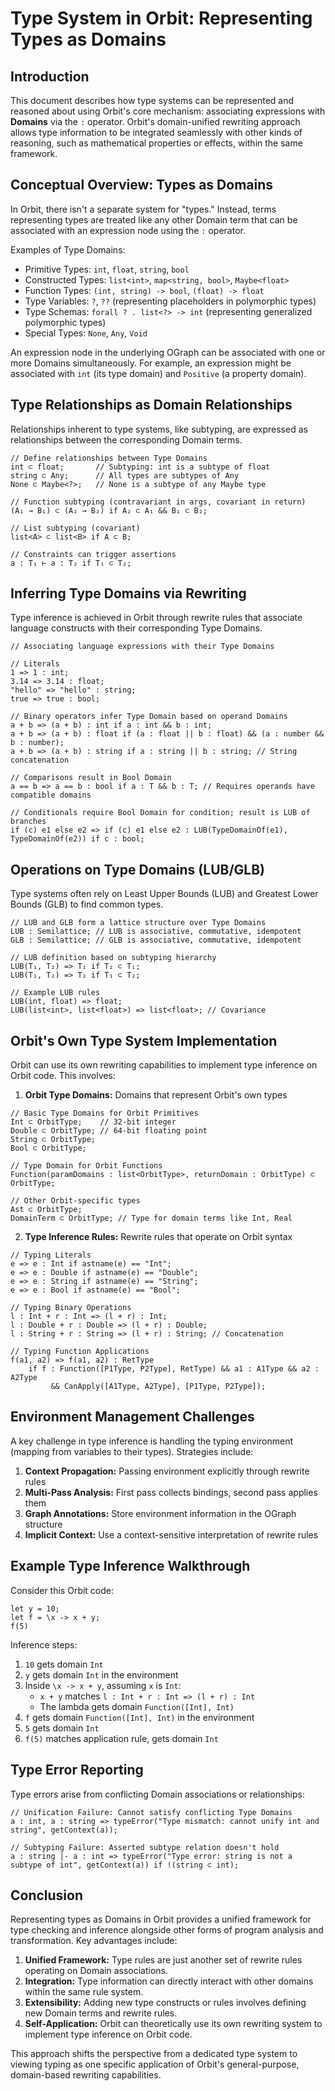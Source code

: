 # Type System in Orbit: Representing Types as Domains

## Introduction

This document describes how type systems can be represented and reasoned about using Orbit's core mechanism: associating expressions with **Domains** via the `:` operator. Orbit's domain-unified rewriting approach allows type information to be integrated seamlessly with other kinds of reasoning, such as mathematical properties or effects, within the same framework.

## Conceptual Overview: Types as Domains

In Orbit, there isn't a separate system for "types." Instead, terms representing types are treated like any other Domain term that can be associated with an expression node using the `:` operator.

Examples of Type Domains:
*   Primitive Types: `int`, `float`, `string`, `bool`
*   Constructed Types: `list<int>`, `map<string, bool>`, `Maybe<float>`
*   Function Types: `(int, string) -> bool`, `(float) -> float`
*   Type Variables: `?`, `??` (representing placeholders in polymorphic types)
*   Type Schemas: `forall ? . list<?> -> int` (representing generalized polymorphic types)
*   Special Types: `None`, `Any`, `Void`

An expression node in the underlying OGraph can be associated with one or more Domains simultaneously. For example, an expression might be associated with `int` (its type domain) and `Positive` (a property domain).

## Type Relationships as Domain Relationships

Relationships inherent to type systems, like subtyping, are expressed as relationships between the corresponding Domain terms.

```orbit
// Define relationships between Type Domains
int ⊂ float;       // Subtyping: int is a subtype of float
string ⊂ Any;      // All types are subtypes of Any
None ⊂ Maybe<?>;   // None is a subtype of any Maybe type

// Function subtyping (contravariant in args, covariant in return)
(A₁ → B₁) ⊂ (A₂ → B₂) if A₂ ⊂ A₁ && B₁ ⊂ B₂;

// List subtyping (covariant)
list<A> ⊂ list<B> if A ⊂ B;

// Constraints can trigger assertions
a : T₁ ⊢ a : T₂ if T₁ ⊂ T₂;
```

## Inferring Type Domains via Rewriting

Type inference is achieved in Orbit through rewrite rules that associate language constructs with their corresponding Type Domains.

```orbit
// Associating language expressions with their Type Domains

// Literals
1 => 1 : int;
3.14 => 3.14 : float;
"hello" => "hello" : string;
true => true : bool;

// Binary operators infer Type Domain based on operand Domains
a + b => (a + b) : int if a : int && b : int;
a + b => (a + b) : float if (a : float || b : float) && (a : number && b : number);
a + b => (a + b) : string if a : string || b : string; // String concatenation

// Comparisons result in Bool Domain
a == b => a == b : bool if a : T && b : T; // Requires operands have compatible domains

// Conditionals require Bool Domain for condition; result is LUB of branches
if (c) e1 else e2 => if (c) e1 else e2 : LUB(TypeDomainOf(e1), TypeDomainOf(e2)) if c : bool;
```

## Operations on Type Domains (LUB/GLB)

Type systems often rely on Least Upper Bounds (LUB) and Greatest Lower Bounds (GLB) to find common types.

```orbit
// LUB and GLB form a lattice structure over Type Domains
LUB : Semilattice; // LUB is associative, commutative, idempotent
GLB : Semilattice; // GLB is associative, commutative, idempotent

// LUB definition based on subtyping hierarchy
LUB(T₁, T₂) => T₁ if T₂ ⊂ T₁;
LUB(T₁, T₂) => T₂ if T₁ ⊂ T₂;

// Example LUB rules
LUB(int, float) => float;
LUB(list<int>, list<float>) => list<float>; // Covariance
```

## Orbit's Own Type System Implementation

Orbit can use its own rewriting capabilities to implement type inference on Orbit code. This involves:

1. **Orbit Type Domains:** Domains that represent Orbit's own types

```orbit
// Basic Type Domains for Orbit Primitives
Int ⊂ OrbitType;    // 32-bit integer
Double ⊂ OrbitType; // 64-bit floating point
String ⊂ OrbitType;
Bool ⊂ OrbitType;

// Type Domain for Orbit Functions
Function(paramDomains : list<OrbitType>, returnDomain : OrbitType) ⊂ OrbitType;

// Other Orbit-specific types
Ast ⊂ OrbitType;
DomainTerm ⊂ OrbitType; // Type for domain terms like Int, Real
```

2. **Type Inference Rules:** Rewrite rules that operate on Orbit syntax

```orbit
// Typing Literals
e => e : Int if astname(e) == "Int";
e => e : Double if astname(e) == "Double";
e => e : String if astname(e) == "String";
e => e : Bool if astname(e) == "Bool";

// Typing Binary Operations
l : Int + r : Int => (l + r) : Int;
l : Double + r : Double => (l + r) : Double;
l : String + r : String => (l + r) : String; // Concatenation

// Typing Function Applications
f(a1, a2) => f(a1, a2) : RetType
	if f : Function([P1Type, P2Type], RetType) && a1 : A1Type && a2 : A2Type
		 && CanApply([A1Type, A2Type], [P1Type, P2Type]);
```

## Environment Management Challenges

A key challenge in type inference is handling the typing environment (mapping from variables to their types). Strategies include:

1. **Context Propagation:** Passing environment explicitly through rewrite rules
2. **Multi-Pass Analysis:** First pass collects bindings, second pass applies them
3. **Graph Annotations:** Store environment information in the OGraph structure
4. **Implicit Context:** Use a context-sensitive interpretation of rewrite rules

## Example Type Inference Walkthrough

Consider this Orbit code:
```orbit
let y = 10;
let f = \x -> x + y;
f(5)
```

Inference steps:
1. `10` gets domain `Int`
2. `y` gets domain `Int` in the environment
3. Inside `\x -> x + y`, assuming `x` is `Int`:
   - `x + y` matches `l : Int + r : Int => (l + r) : Int`
   - The lambda gets domain `Function([Int], Int)`
4. `f` gets domain `Function([Int], Int)` in the environment
5. `5` gets domain `Int`
6. `f(5)` matches application rule, gets domain `Int`

## Type Error Reporting

Type errors arise from conflicting Domain associations or relationships:

```orbit
// Unification Failure: Cannot satisfy conflicting Type Domains
a : int, a : string => typeError("Type mismatch: cannot unify int and string", getContext(a));

// Subtyping Failure: Asserted subtype relation doesn't hold
a : string |- a : int => typeError("Type error: string is not a subtype of int", getContext(a)) if !(string ⊂ int);
```

## Conclusion

Representing types as Domains in Orbit provides a unified framework for type checking and inference alongside other forms of program analysis and transformation. Key advantages include:

1. **Unified Framework:** Type rules are just another set of rewrite rules operating on Domain associations.
2. **Integration:** Type information can directly interact with other domains within the same rule system.
3. **Extensibility:** Adding new type constructs or rules involves defining new Domain terms and rewrite rules.
4. **Self-Application:** Orbit can theoretically use its own rewriting system to implement type inference on Orbit code.

This approach shifts the perspective from a dedicated type system to viewing typing as one specific application of Orbit's general-purpose, domain-based rewriting capabilities.